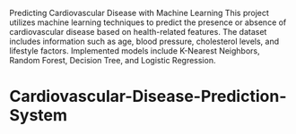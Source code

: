 Predicting Cardiovascular Disease with Machine Learning
This project utilizes machine learning techniques to predict the presence or absence of cardiovascular disease based on health-related features. The dataset includes information such as age, blood pressure, cholesterol levels, and lifestyle factors. Implemented models include K-Nearest Neighbors, Random Forest, Decision Tree, and Logistic Regression.
# Cardiovascular-Disease-Prediction-System
